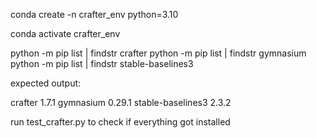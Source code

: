 conda create -n crafter_env python=3.10


conda activate crafter_env


python -m pip list | findstr crafter
python -m pip list | findstr gymnasium
python -m pip list | findstr stable-baselines3


expected output:

crafter              1.7.1
gymnasium            0.29.1
stable-baselines3    2.3.2


run test_crafter.py to check if everything got installed
